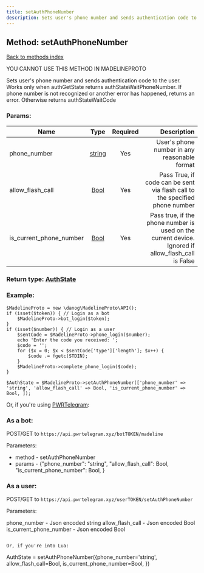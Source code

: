 ```yaml
---
title: setAuthPhoneNumber
description: Sets user's phone number and sends authentication code to the user. Works only when authGetState returns authStateWaitPhoneNumber. If phone number is not recognized or another error has happened, returns an error. Otherwise returns authStateWaitCode
---
```

## Method: setAuthPhoneNumber  
[Back to methods index](index.md)


YOU CANNOT USE THIS METHOD IN MADELINEPROTO


Sets user's phone number and sends authentication code to the user. Works only when authGetState returns authStateWaitPhoneNumber. If phone number is not recognized or another error has happened, returns an error. Otherwise returns authStateWaitCode

### Params:

| Name     |    Type       | Required | Description |
|----------|:-------------:|:--------:|------------:|
|phone\_number|[string](../types/string.md) | Yes|User's phone number in any reasonable format|
|allow\_flash\_call|[Bool](../types/Bool.md) | Yes|Pass True, if code can be sent via flash call to the specified phone number|
|is\_current\_phone\_number|[Bool](../types/Bool.md) | Yes|Pass true, if the phone number is used on the current device. Ignored if allow_flash_call is False|


### Return type: [AuthState](../types/AuthState.md)

### Example:


```
$MadelineProto = new \danog\MadelineProto\API();
if (isset($token)) { // Login as a bot
    $MadelineProto->bot_login($token);
}
if (isset($number)) { // Login as a user
    $sentCode = $MadelineProto->phone_login($number);
    echo 'Enter the code you received: ';
    $code = '';
    for ($x = 0; $x < $sentCode['type']['length']; $x++) {
        $code .= fgetc(STDIN);
    }
    $MadelineProto->complete_phone_login($code);
}

$AuthState = $MadelineProto->setAuthPhoneNumber(['phone_number' => 'string', 'allow_flash_call' => Bool, 'is_current_phone_number' => Bool, ]);
```

Or, if you're using [PWRTelegram](https://pwrtelegram.xyz):

### As a bot:

POST/GET to `https://api.pwrtelegram.xyz/botTOKEN/madeline`

Parameters:

* method - setAuthPhoneNumber
* params - {"phone_number": "string", "allow_flash_call": Bool, "is_current_phone_number": Bool, }



### As a user:

POST/GET to `https://api.pwrtelegram.xyz/userTOKEN/setAuthPhoneNumber`

Parameters:

phone_number - Json encoded string
allow_flash_call - Json encoded Bool
is_current_phone_number - Json encoded Bool


```

Or, if you're into Lua:

```
AuthState = setAuthPhoneNumber({phone_number='string', allow_flash_call=Bool, is_current_phone_number=Bool, })
```

